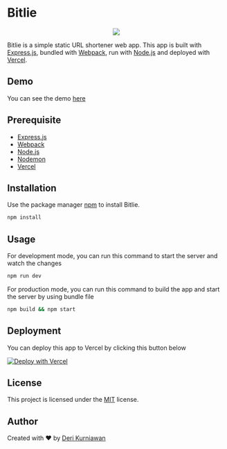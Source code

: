 # Bitlie

<p align="center">
<a href="https://skillicons.dev">
<img src="https://skillicons.dev/icons?i=express,webpack,nodejs,vercel&perline=4" />
</a>
</p>

Bitlie is a simple static URL shortener web app. This app is built with [Express.js](https://expressjs.com/), bundled with [Webpack](https://webpack.js.org/), run with [Node.js](https://nodejs.org/en/) and deployed with [Vercel](https://vercel.com/).

## Demo

You can see the demo [here](https://bitlie.deri.my.id/)

## Prerequisite

- [Express.js](https://expressjs.com/)
- [Webpack](https://webpack.js.org/)
- [Node.js](https://nodejs.org/en/)
- [Nodemon](https://nodemon.io/)
- [Vercel](https://vercel.com/)

## Installation

Use the package manager [npm](https://www.npmjs.com/) to install Bitlie.

```bash
npm install
```

## Usage

For development mode, you can run this command to start the server and watch the changes

```bash
npm run dev
```

For production mode, you can run this command to build the app and start the server by using bundle file

```bash
npm build && npm start
```

## Deployment

You can deploy this app to Vercel by clicking this button below

[![Deploy with Vercel](https://vercel.com/button)](https://vercel.com/new/clone?repository-url=http://github.com/deri-kurniawan/bitlie)

## License
This project is licensed under the [MIT]("/LICENSE") license.

## Author
Created with ❤️ by [Deri Kurniawan](https://github.com/Deri-Kurniawan)